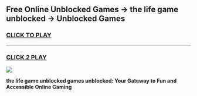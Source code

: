 
## Free Online Unblocked Games → the life game unblocked → Unblocked Games
<h3>
<a href="https://premium.freeplayer.one?title=the_life_game_unblocked&ref=21F">CLICK TO PLAY</a></h3>
<hr>

<h3>
<a href="https://premium.freeplayer.one?title=the_life_game_unblocked&ref=21F">CLICK 2 PLAY</a>
  
</h3>

<a href="https://premium.freeplayer.one?title=the_life_game_unblocked&ref=21F/"><img src="https://clearcache.store/games.png"></a>


**the life game unblocked games unblocked: Your Gateway to Fun and Accessible Online Gaming**
